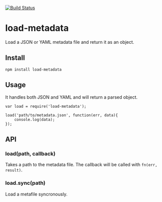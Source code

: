 [![Build Status](https://circleci.com/gh/segmentio/load-metadata.png?circle-token=c2b4cfaa8e98f46f9ee24fba69609eb790e500f2)](https://circleci.com/gh/segmentio/load-metadata)

# load-metadata

Load a JSON or YAML metadata file and return it as an object.

## Install

```
npm install load-metadata
```

## Usage

It handles both JSON and YAML and will return a parsed object.

```
var load = require('load-metadata');

load('path/to/metadata.json', function(err, data){
    console.log(data);
});
```

## API

### load(path, callback)

Takes a path to the metadata file. The callback will be called with `fn(err, result)`.

### load.sync(path)

Load a metafile syncronously.